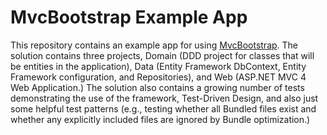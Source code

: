 MvcBootstrap Example App
============

This repository contains an example app for using [MvcBootstrap](https://github.com/carlgieringer/MvcBootstrap).  The 
solution contains three projects, Domain (DDD project for classes that will be entities in the application), Data
(Entity Framework DbContext, Entity Framework configuration, and Repositories), and Web (ASP.NET MVC 4 Web Application.)
The solution also contains a growing number of tests demonstrating the use of the framework, Test-Driven Design, and
also just some helpful test patterns (e.g., testing whether all Bundled files exist and whether any explicitly included
files are ignored by Bundle optimization.)